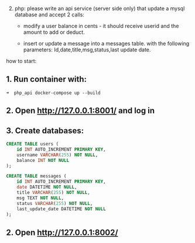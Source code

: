 2. php: please write an api service (server side only) that update a mysql database and accept 2 calls:
 
    - modify a user balance in cents - it should receive userid and the amount to add or deduct.

    - insert or update a message into a messages table. with the following parameters: Id,date,title,msg,status,last update date.

how to start: 

## 1. Run container with:

    ➜  php_api docker-compose up --build    

## 2. Open http://127.0.0.1:8001/ and log in

## 3. Create databases:

```sql
CREATE TABLE users (
    id INT AUTO_INCREMENT PRIMARY KEY,
    username VARCHAR(255) NOT NULL,
    balance INT NOT NULL
);

CREATE TABLE messages (
    id INT AUTO_INCREMENT PRIMARY KEY,
    date DATETIME NOT NULL,
    title VARCHAR(255) NOT NULL,
    msg TEXT NOT NULL,
    status VARCHAR(255) NOT NULL,
    last_update_date DATETIME NOT NULL
);
```

## 2. Open http://127.0.0.1:8002/
